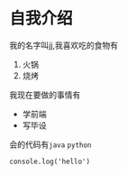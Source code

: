 # 自我介绍
我的名字叫jj,我喜欢吃的食物有
1. 火锅
2. 烧烤


我现在要做的事情有
* 学前端
* 写毕设

会的代码有`java` `python`

```
console.log('hello')
```
